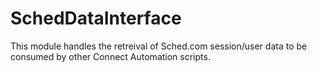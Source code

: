 # SchedDataInterface

This module handles the retreival of Sched.com session/user data to be consumed by other Connect Automation scripts.
